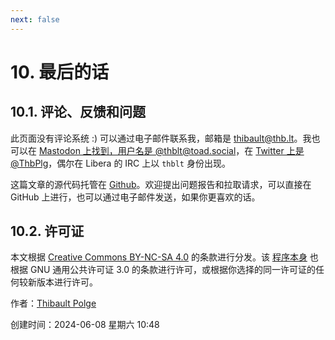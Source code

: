 ```yaml
---
next: false
---
```


# 10. 最后的话

## 10.1. 评论、反馈和问题

此页面没有评论系统 :) 可以通过电子邮件联系我，邮箱是 <thibault@thb.lt>。我也可以在 [Mastodon 上找到，用户名是 @thblt@toad.social](https://toad.social/@thblt)，在 [Twitter 上是 @ThbPlg](https://twitter.com/ThbPlg)，偶尔在 Libera 的 IRC 上以 `thblt` 身份出现。

这篇文章的源代码托管在 [Github](https://github.com/thblt/write-yourself-a-git)。欢迎提出问题报告和拉取请求，可以直接在 GitHub 上进行，也可以通过电子邮件发送，如果你更喜欢的话。

## 10.2. 许可证

本文根据 [Creative Commons BY-NC-SA 4.0](https://creativecommons.org/licenses/by-nc-sa/4.0/) 的条款进行分发。该 [程序本身](/wyag.zip) 也根据 GNU 通用公共许可证 3.0 的条款进行许可，或根据你选择的同一许可证的任何较新版本进行许可。

作者：[Thibault Polge](mailto:thibault@thb.lt)

创建时间：2024-06-08 星期六 10:48
